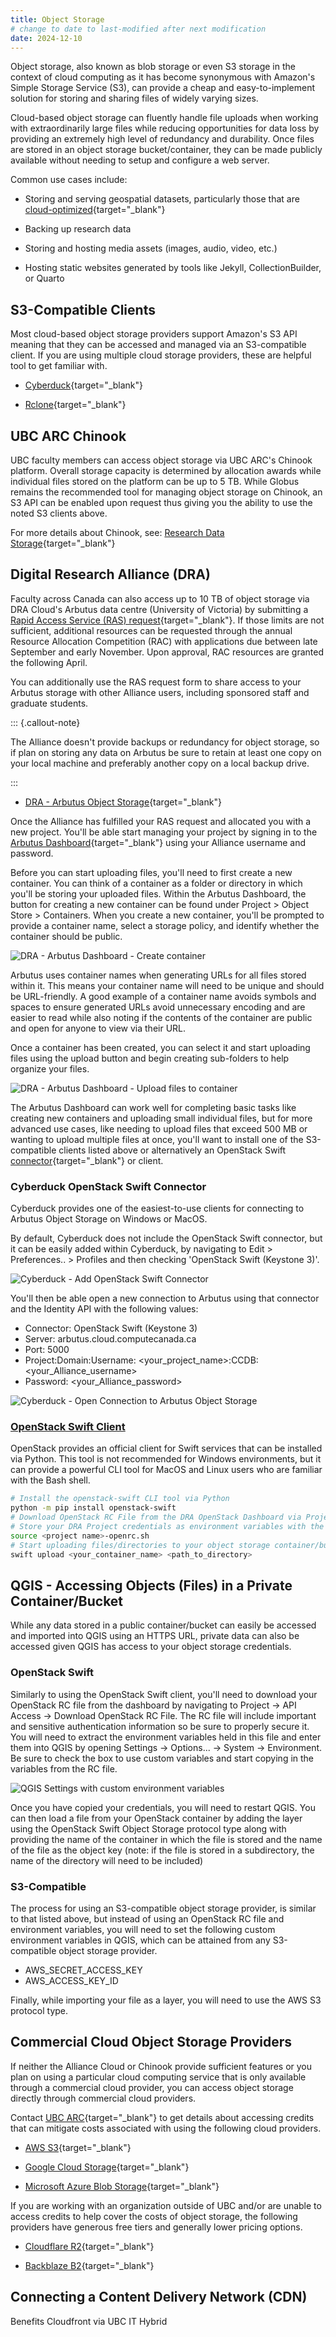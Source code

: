 ```yaml
---
title: Object Storage
# change to date to last-modified after next modification
date: 2024-12-10
---
```


Object storage, also known as blob storage or even S3 storage in the context of
cloud computing as it has become synonymous with Amazon's Simple Storage Service
(S3), can provide a cheap and easy-to-implement solution for storing and sharing
files of widely varying sizes.

Cloud-based object storage can fluently handle file uploads when working with
extraordinarily large files while reducing opportunities for data loss by
providing an extremely high level of redundancy and durability. Once files are
stored in an object storage bucket/container, they can be made publicly
available without needing to setup and configure a web server.

Common use cases include:

- Storing and serving geospatial datasets, particularly those that are
  [cloud-optimized](https://guide.cloudnativegeo.org/){target="\_blank"}

- Backing up research data

- Storing and hosting media assets (images, audio, video, etc.)

- Hosting static websites generated by tools like Jekyll, CollectionBuilder, or
  Quarto

## S3-Compatible Clients

Most cloud-based object storage providers support Amazon's S3 API meaning that
they can be accessed and managed via an S3-compatible client. If you are using
multiple cloud storage providers, these are helpful tool to get familiar with.

- [Cyberduck](https://cyberduck.io/){target="\_blank"}

- [Rclone](https://rclone.org/){target="\_blank"}

## UBC ARC Chinook

UBC faculty members can access object storage via UBC ARC's Chinook platform.
Overall storage capacity is determined by allocation awards while individual
files stored on the platform can be up to 5 TB. While Globus remains the
recommended tool for managing object storage on Chinook, an S3 API can be
enabled upon request thus giving you the ability to use the noted S3 clients
above.

For more details about Chinook, see:
[Research Data Storage](https://ubc-geography.github.io/computing-resources/research-data-management/research-data-storage.html#ubc-chinook){target="\_blank"}

## Digital Research Alliance (DRA)

Faculty across Canada can also access up to 10 TB of object storage via DRA
Cloud's Arbutus data centre (University of Victoria) by submitting a
[Rapid Access Service (RAS) request](https://docs.google.com/forms/d/e/1FAIpQLSeU_BoRk5cEz3AvVLf3e9yZJq-OvcFCQ-mg7p4AWXmUkd5rTw/viewform){target="\_blank"}.
If those limits are not sufficient, additional resources can be requested
through the annual Resource Allocation Competition (RAC) with applications due
between late September and early November. Upon approval, RAC resources are
granted the following April.

You can additionally use the RAS request form to share access to your Arbutus
storage with other Alliance users, including sponsored staff and graduate
students.

::: {.callout-note}

The Alliance doesn't provide backups or redundancy for object storage, so if
plan on storing any data on Arbutus be sure to retain at least one copy on your
local machine and preferably another copy on a local backup drive.

:::

- [DRA - Arbutus Object Storage](https://docs.alliancecan.ca/wiki/Arbutus_object_storage){target="\_blank"}

Once the Alliance has fulfilled your RAS request and allocated you with a new
project. You'll be able start managing your project by signing in to the
[Arbutus Dashboard](https://arbutus.cloud.computecanada.ca){target="\_blank"}
using your Alliance username and password.

Before you can start uploading files, you'll need to first create a new
container. You can think of a container as a folder or directory in which you'll
be storing your uploaded files. Within the Arbutus Dashboard, the button for
creating a new container can be found under Project > Object Store > Containers.
When you create a new container, you'll be prompted to provide a container name,
select a storage policy, and identify whether the container should be public.

![DRA - Arbutus Dashboard - Create container](/assets/images/OpenStack-Object-CreateContainer.PNG)

Arbutus uses container names when generating URLs for all files stored within
it. This means your container name will need to be unique and should be
URL-friendly. A good example of a container name avoids symbols and spaces to
ensure generated URLs avoid unnecessary encoding and are easier to read while
also noting if the contents of the container are public and open for anyone to
view via their URL.

Once a container has been created, you can select it and start uploading files
using the upload button and begin creating sub-folders to help organize your
files.

![DRA - Arbutus Dashboard - Upload files to container](/assets/images/OpenStack-Object-UploadToContainer.PNG)

The Arbutus Dashboard can work well for completing basic tasks like creating new
containers and uploading small individual files, but for more advanced use
cases, like needing to upload files that exceed 500 MB or wanting to upload
multiple files at once, you'll want to install one of the S3-compatible clients
listed above or alternatively an OpenStack Swift
[connector](https://cyberduck.io/openstack/){target="\_blank"} or client.

### Cyberduck OpenStack Swift Connector

Cyberduck provides one of the easiest-to-use clients for connecting to Arbutus
Object Storage on Windows or MacOS.

By default, Cyberduck does not include the OpenStack Swift connector, but it can
be easily added within Cyberduck, by navigating to Edit > Preferences.. >
Profiles and then checking 'OpenStack Swift (Keystone 3)'.

![Cyberduck - Add OpenStack Swift Connector](/assets/images/Arbutus-Cyberduck-Connector.PNG)

You'll then be able open a new connection to Arbutus using that connector and
the Identity API with the following values:

- Connector: OpenStack Swift (Keystone 3)
- Server: arbutus.cloud.computecanada.ca
- Port: 5000
- Project:Domain:Username: \<your_project_name\>:CCDB:\<your_Alliance_username\>
- Password: \<your_Alliance_password\>

![Cyberduck - Open Connection to Arbutus Object Storage](/assets/images/Arbutus-Cyberduck-Connection.PNG)

### [OpenStack Swift Client](https://docs.openstack.org/python-swiftclient/latest/cli/index.html)

OpenStack provides an official client for Swift services that can be installed
via Python. This tool is not recommended for Windows environments, but it can
provide a powerful CLI tool for MacOS and Linux users who are familiar with the
Bash shell.

```bash
# Install the openstack-swift CLI tool via Python
python -m pip install openstack-swift
# Download OpenStack RC File from the DRA OpenStack Dashboard via Project -> API Access -> Download OpenStack RC File
# Store your DRA Project credentials as environment variables with the downloaded shell script
source <project name>-openrc.sh
# Start uploading files/directories to your object storage container/bucket
swift upload <your_container_name> <path_to_directory>
```

## QGIS - Accessing Objects (Files) in a Private Container/Bucket

While any data stored in a public container/bucket can easily be accessed and
imported into QGIS using an HTTPS URL, private data can also be accessed given
QGIS has access to your object storage credentials.

### OpenStack Swift

Similarly to using the OpenStack Swift client, you'll need to download your
OpenStack RC file from the dashboard by navigating to Project -> API Access ->
Download OpenStack RC File. The RC file will include important and sensitive
authentication information so be sure to properly secure it. You will need to
extract the environment variables held in this file and enter them into QGIS by
opening Settings -> Options... -> System -> Environment. Be sure to check the
box to use custom variables and start copying in the variables from the RC file.

![QGIS Settings with custom environment variables](/assets/images/qgis_s3.PNG)

Once you have copied your credentials, you will need to restart QGIS. You can
then load a file from your OpenStack container by adding the layer using the
OpenStack Swift Object Storage protocol type along with providing the name of
the container in which the file is stored and the name of the file as the object
key (note: if the file is stored in a subdirectory, the name of the directory
will need to be included)

### S3-Compatible

The process for using an S3-compatible object storage provider, is similar to
that listed above, but instead of using an OpenStack RC file and environment
variables, you will need to set the following custom environment variables in
QGIS, which can be attained from any S3-compatible object storage provider.

- AWS_SECRET_ACCESS_KEY
- AWS_ACCESS_KEY_ID

Finally, while importing your file as a layer, you will need to use the AWS S3
protocol type.

## Commercial Cloud Object Storage Providers

If neither the Alliance Cloud or Chinook provide sufficient features or you plan
on using a particular cloud computing service that is only available through a
commercial cloud provider, you can access object storage directly through
commercial cloud providers.

Contact
[UBC ARC](https://arc.ubc.ca/compute-storage/cloud-computing){target="\_blank"}
to get details about accessing credits that can mitigate costs associated with
using the following cloud providers.

- [AWS S3](https://docs.aws.amazon.com/s3/){target="\_blank"}

- [Google Cloud Storage](https://cloud.google.com/storage/docs/){target="\_blank"}

- [Microsoft Azure Blob Storage](https://learn.microsoft.com/en-us/azure/storage/blobs/){target="\_blank"}

If you are working with an organization outside of UBC and/or are unable to
access credits to help cover the costs of object storage, the following
providers have generous free tiers and generally lower pricing options.

- [Cloudflare R2](https://developers.cloudflare.com/r2/){target="\_blank"}

- [Backblaze B2](https://www.backblaze.com/docs/cloud-storage){target="\_blank"}

## Connecting a Content Delivery Network (CDN)

Benefits Cloudfront via UBC IT Hybrid
